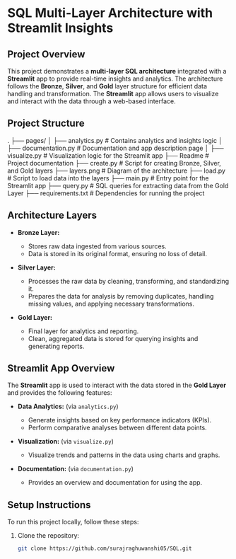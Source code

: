 
# SQL Multi-Layer Architecture with Streamlit Insights

## Project Overview

This project demonstrates a **multi-layer SQL architecture** integrated with a **Streamlit** app to provide real-time insights and analytics. The architecture follows the **Bronze**, **Silver**, and **Gold** layer structure for efficient data handling and transformation. The **Streamlit** app allows users to visualize and interact with the data through a web-based interface.

## Project Structure

. ├── pages/ │ ├── analytics.py # Contains analytics and insights logic │ ├── documentation.py # Documentation and app description page │ ├── visualize.py # Visualization logic for the Streamlit app ├── Readme # Project documentation ├── create.py # Script for creating Bronze, Silver, and Gold layers ├── layers.png # Diagram of the architecture ├── load.py # Script to load data into the layers ├── main.py # Entry point for the Streamlit app ├── query.py # SQL queries for extracting data from the Gold Layer ├── requirements.txt # Dependencies for running the project




## Architecture Layers

- **Bronze Layer:**
  - Stores raw data ingested from various sources.
  - Data is stored in its original format, ensuring no loss of detail.
  
- **Silver Layer:**
  - Processes the raw data by cleaning, transforming, and standardizing it.
  - Prepares the data for analysis by removing duplicates, handling missing values, and applying necessary transformations.

- **Gold Layer:**
  - Final layer for analytics and reporting.
  - Clean, aggregated data is stored for querying insights and generating reports.

## Streamlit App Overview

The **Streamlit** app is used to interact with the data stored in the **Gold Layer** and provides the following features:

- **Data Analytics:** (via `analytics.py`)
  - Generate insights based on key performance indicators (KPIs).
  - Perform comparative analyses between different data points.
  
- **Visualization:** (via `visualize.py`)
  - Visualize trends and patterns in the data using charts and graphs.

- **Documentation:** (via `documentation.py`)
  - Provides an overview and documentation for using the app.

## Setup Instructions

To run this project locally, follow these steps:

1. Clone the repository:
   ```bash
   git clone https://github.com/surajraghuwanshi05/SQL.git
